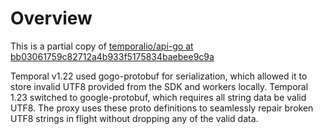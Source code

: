 # Overview

This is a partial copy of [temporalio/api-go at bb03061759c82712a4b933f5175834baebee9c9a](https://github.com/temporalio/api-go/tree/bb03061759c82712a4b933f5175834baebee9c9a)

Temporal v1.22 used gogo-protobuf for serialization, which allowed it to store
invalid UTF8 provided from the SDK and workers locally. Temporal 1.23 switched
to google-protobuf, which requires all string data be valid UTF8. The proxy uses
these proto definitions to seamlessly repair broken UTF8 strings in flight
without dropping any of the valid data.
